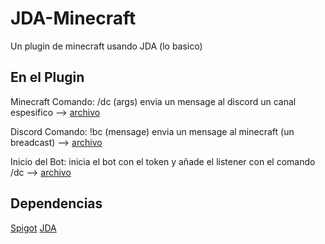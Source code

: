 # JDA-Minecraft
Un plugin de minecraft usando JDA (lo basico)

## En el Plugin
Minecraft Comando: /dc (args) envia un mensage al discord un canal espesifico --> [archivo](https://github.com/LostString/JDA-Minecraft/blob/main/src/main/java/me/lost/main/commands/dcsay.java)

Discord Comando: !bc (mensage) envia un mensage al minecraft (un breadcast) --> [archivo](https://github.com/LostString/JDA-Minecraft/blob/main/src/main/java/me/lost/main/commands/BroadCast.java)

Inicio del Bot: inicia el bot con el token y añade el listener con el comando /dc --> [archivo](https://github.com/LostString/JDA-Minecraft/tree/main/src/main/java/me/lost/main/discord/Discord.java)

## Dependencias

[Spigot](https://getbukkit.org/download/spigot)
[JDA](https://github.com/DV8FromTheWorld/JDA)
